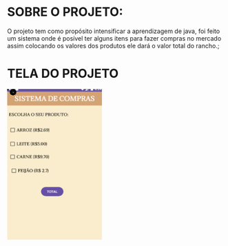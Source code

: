 
<h1>SOBRE O PROJETO:</h1>
<div>
<p>O projeto tem como propósito intensificar a aprendizagem de java, foi feito um sistema onde é posível ter alguns itens  para fazer compras no mercado assim colocando os valores dos produtos ele dará o valor total do rancho.;</p>
</div>
<h1>TELA DO PROJETO</h1>
<div>
  <img align="center" alt="projeto" height="350px" width="220px" src="compraasapp.png">
</div>
